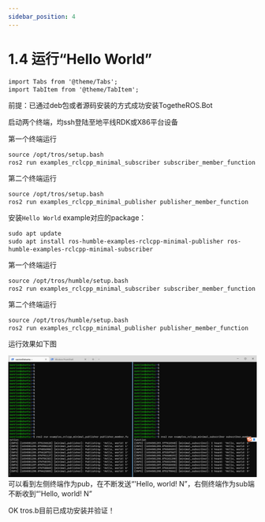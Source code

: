 ```yaml
---
sidebar_position: 4
---
```


# 1.4 运行“Hello World”

```mdx-code-block
import Tabs from '@theme/Tabs';
import TabItem from '@theme/TabItem';
```

前提：已通过deb包或者源码安装的方式成功安装TogetheROS.Bot

启动两个终端，均ssh登陆至地平线RDK或X86平台设备

<Tabs groupId="tros-distro">
<TabItem value="foxy" label="Foxy">

第一个终端运行

```shell
source /opt/tros/setup.bash
ros2 run examples_rclcpp_minimal_subscriber subscriber_member_function
```

第二个终端运行

```shell
source /opt/tros/setup.bash
ros2 run examples_rclcpp_minimal_publisher publisher_member_function
```

</TabItem>

<TabItem value="humble" label="Humble">

安装`Hello World` example对应的package：

```shell
sudo apt update
sudo apt install ros-humble-examples-rclcpp-minimal-publisher ros-humble-examples-rclcpp-minimal-subscriber
```

第一个终端运行

```shell
source /opt/tros/humble/setup.bash
ros2 run examples_rclcpp_minimal_subscriber subscriber_member_function
```

第二个终端运行

```shell
source /opt/tros/humble/setup.bash
ros2 run examples_rclcpp_minimal_publisher publisher_member_function
```

</TabItem>

</Tabs>


运行效果如下图

![hello world](/../static/img/05_Robot_development/01_quick_start/image/hello_world/hello_world.png "hello world")
可以看到左侧终端作为pub，在不断发送“'Hello, world! N”，右侧终端作为sub端不断收到“'Hello, world! N”

OK tros.b目前已成功安装并验证！
